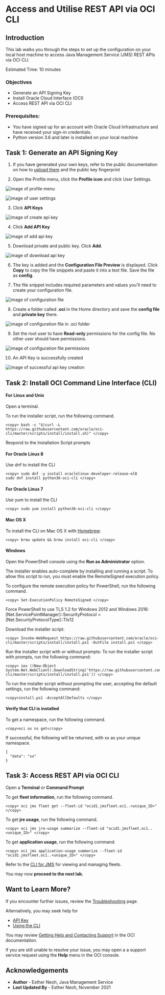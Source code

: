 # Access and Utilise REST API via OCI CLI

## Introduction

This lab walks you through the steps to set up the configuration on your local host machine to access Java Management Service (JMS) REST APIs via OCI CLI. 

Estimated Time: 10 minutes

### Objectives
* Generate an API Signing Key 
* Install Oracle Cloud Interface (OCI)
* Access REST API via OCI CLI

### Prerequisites:
* You have signed up for an account with Oracle Cloud Infrastructure and have received your sign-in credentials.
*  Python version 3.6 and later is installed on your local machine

## Task 1: Generate an API Signing Key
1. If you have generated your own keys, refer to the public documentation on how to [upload them](https://docs.oracle.com/en-us/iaas/Content/API/Concepts/apisigningkey.htm) and the public key fingerprint

2. Open the Profile menu, click the **Profile icon** and click User Settings.

  ![image of profile menu](/../images/user-profile.png)

  ![image of user settings](/../images/user-settings.png)

3. Click **API Keys**

  ![image of create api key](/../images/api-key.png)

4. Click **Add API Key**

  ![image of add api key](/../images/add-api-key.png)

5. Download private and public key. Click **Add**.

  ![image of download api key](/../images/api-key-download.png)

6. The key is added and the **Configuration File Preview** is displayed. Click **Copy** to copy the file snippets and paste it into a text file. Save the file as **config**.

7. The file snippet includes required parameters and values you'll need to create your configuration file. 

  ![image of configuration file](/../images/config-file-preview.png)

8. Create a folder called **.oci** in the Home directory and save the **config file** and **private key** there. 

  ![image of configuration file in .oci folder](/../images/config-file-oci-location.png)

9. Set the root user to have **Read-only** permissions for the config file. No other user should have permissions. 

  ![image of configuration file permissions](/../images/config-file-permissions.png) 

10. An API Key is successfully created

  ![image of successful api key creation](/../images/api-key-created.png) 


## Task 2: Install OCI Command Line Interface (CLI)

#### For Linux and Unix

Open a terminal.

To run the installer script, run the following command.
  ```
  <copy> bash -c "$(curl -L https://raw.githubusercontent.com/oracle/oci-cli/master/scripts/install/install.sh)" </copy>
  ```
Respond to the Installation Script prompts

#### For Oracle Linux 8 

Use dnf to install the CLI
  ```
  <copy> sudo dnf -y install oraclelinux-developer-release-el8
  sudo dnf install python36-oci-cli </copy> 
  ```
#### For Oracle Linux 7 

Use yum to install the CLI
  ```
  <copy> sudo yum install python36-oci-cli </copy>
  ```

#### Mac OS X
To install the CLI on Mac OS X with [Homebrew](https://docs.brew.sh/Installation):

  ```
  <copy> brew update && brew install oci-cli </copy>
  ```
#### Windows
Open the PowerShell console using the **Run as Administrator** option.

The installer enables auto-complete by installing and running a script. To allow this script to run, you must enable the RemoteSigned execution policy.

To configure the remote execution policy for PowerShell, run the following command.

  ```
  <copy> Set-ExecutionPolicy RemoteSigned </copy>
  ```

Force PowerShell to use TLS 1.2 for Windows 2012 and Windows 2016: [Net.ServicePointManager]::SecurityProtocol = [Net.SecurityProtocolType]::Tls12 

Download the installer script:
  ```
  <copy> Invoke-WebRequest https://raw.githubusercontent.com/oracle/oci-cli/master/scripts/install/install.ps1 -OutFile install.ps1 </copy>
  ```

Run the installer script with or without prompts:
To run the installer script with prompts, run the following command:
  ```
  <copy> iex ((New-Object System.Net.WebClient).DownloadString('https://raw.githubusercontent.com/oracle/oci-cli/master/scripts/install/install.ps1')) </copy>
  ```
To run the installer script without prompting the user, accepting the default settings, run the following command:
  ```
  <copy>install.ps1 -AcceptAllDefaults </copy>
  ```

#### Verify that CLI is installed

To get a namespace, run the following command.
  ```
  <copy>oci os ns get</copy> 
  ```

If successful, the following will be returned, with xx as your unique namespace. 

  ```
  {
    "data": "xx"
  }
  ```
## Task 3: Access REST API via OCI CLI

Open a **Terminal** or **Command Prompt**

To get **fleet information**, run the following command. 

  ```
  <copy> oci jms fleet get --fleet-id "ocid1.jmsfleet.oc1..<unique_ID>"</copy>
  ```

To get **jre usage**, run the following command. 

  ```
  <copy> oci jms jre-usage summarize --fleet-id "ocid1.jmsfleet.oc1..<unique_ID>" </copy>
  ```

To get **application usage**, run the following command. 

  ```
  <copy> oci jms application-usage summarize --fleet-id "ocid1.jmsfleet.oc1..<unique_ID>" </copy>
  ```
Refer to the [CLI for JMS](https://docs.oracle.com/en-us/iaas/tools/oci-cli/3.0.5/oci_cli_docs/cmdref/jms.html) for viewing and managing fleets.

You may now **proceed to the next lab.**

## Want to Learn More?

If you encounter further issues, review the [Troubleshooting](https://docs.oracle.com/en-us/iaas/jms/doc/troubleshooting.html#GUID-2D613C72-10F3-4905-A306-4F2673FB1CD3) page.

Alternatively, you may seek help for
- [API Key](https://docs.oracle.com/en-us/iaas/Content/API/Concepts/apisigningkey.htm)
- [Using the CLI](https://docs.oracle.com/en-us/iaas/Content/API/SDKDocs/cliusing.htm)

You may review [Getting Help and Contacting Support](https://docs.oracle.com/en-us/iaas/Content/GSG/Tasks/contactingsupport.htm) in the OCI documentation.

If you are still unable to resolve your issue, you may open a a support service request using the **Help** menu in the OCI console. 

## Acknowledgements
* **Author** - Esther Neoh, Java Management Service
* **Last Updated By** - Esther Neoh, November 2021
